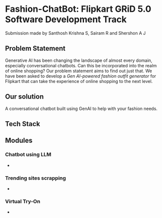 # Fashion-ChatBot: Flipkart GRiD 5.0 Software Development Track
Submission made by Santhosh Krishna S, Sairam R and Shershon A J

## Problem Statement
Generative AI has been changing the landscape of almost every domain, especially conversational chatbots. Can this be incorporated into the realm of online shopping? Our problem statement aims to find out just that. We have been asked to develop a *Gen AI-powered fashion outfit generator* for Flipkart that can take the experience of online shopping to the next level.

## Our solution
A conversational chatbot built using GenAI to help with your fashion needs.

## Tech Stack

## Modules
### Chatbot using LLM
*
### Trending sites scrapping
*
### Virtual Try-On
*

